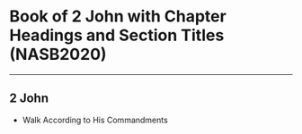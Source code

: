 # Book of 2 John with Chapter Headings and Section Titles (NASB2020)

---

## 2 John
- Walk According to His Commandments

